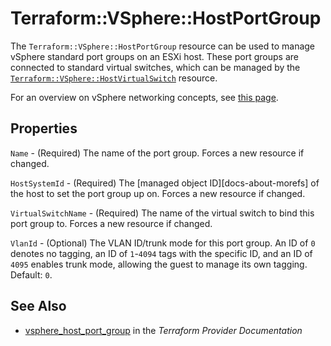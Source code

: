# Terraform::VSphere::HostPortGroup

The `Terraform::VSphere::HostPortGroup` resource can be used to manage vSphere standard
port groups on an ESXi host. These port groups are connected to standard
virtual switches, which can be managed by the
[`Terraform::VSphere::HostVirtualSwitch`][host-virtual-switch] resource.

For an overview on vSphere networking concepts, see [this page][ref-vsphere-net-concepts].

[host-virtual-switch]: /docs/providers/vsphere/r/host_virtual_switch.html
[ref-vsphere-net-concepts]: https://docs.vmware.com/en/VMware-vSphere/6.5/com.vmware.vsphere.networking.doc/GUID-2B11DBB8-CB3C-4AFF-8885-EFEA0FC562F4.html

## Properties

`Name` - (Required) The name of the port group.  Forces a new resource if
changed.

`HostSystemId` - (Required) The [managed object ID][docs-about-morefs] of
the host to set the port group up on. Forces a new resource if changed.

`VirtualSwitchName` - (Required) The name of the virtual switch to bind
this port group to. Forces a new resource if changed.

`VlanId` - (Optional) The VLAN ID/trunk mode for this port group.  An ID of
`0` denotes no tagging, an ID of `1`-`4094` tags with the specific ID, and an
ID of `4095` enables trunk mode, allowing the guest to manage its own
tagging. Default: `0`.


## See Also

* [vsphere_host_port_group](https://www.terraform.io/docs/providers/vsphere/r/host_port_group.html) in the _Terraform Provider Documentation_